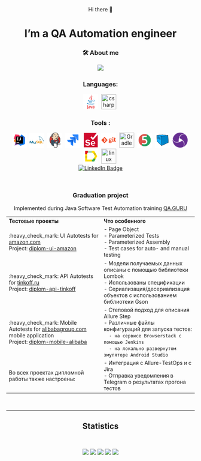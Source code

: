 <div id="header" align="center">
  Hi there 👋

# I’m a QA Automation engineer 
 ### :hammer_and_wrench: About me 
  
<div id="header" align="center">
  <img src="https://media.giphy.com/media/L1R1tvI9svkIWwpVYr/giphy.gif" width="500"/>
</div>

  ###  Languages: 
  <div>
   <img src="https://github.com/devicons/devicon/blob/master/icons/java/java-original-wordmark.svg" title="Java" alt="Java" width="40" height="40"/>&nbsp;
   <img src="https://cdn.jsdelivr.net/gh/devicons/devicon/icons/csharp/csharp-original.svg" title="csharp" **alt="csharp" width="40" height="40"/>&nbsp;
   </div>
  
  ###  Tools :

 <div>
  <img src="https://github.com/ElenaSkorobodilova/ElenaSkorobodilova/blob/main/icons/Intelij_IDEA.png" title="IDEA" **alt="IDEA" width="40" height="40"/>&nbsp; 
  <img src="https://github.com/devicons/devicon/blob/master/icons/mysql/mysql-original-wordmark.svg" title="MySQL"  alt="MySQL" width="40" height="40"/>&nbsp;
  <img src="https://github.com/devicons/devicon/blob/master/icons/jenkins/jenkins-original.svg" title="Jenkins" **alt="Jenkins" width="40" height="40"/>&nbsp;
  <img src="https://github.com/devicons/devicon/blob/master/icons/jira/jira-original.svg" title="Jira" **alt="Jira" width="40" height="40"/>&nbsp;
  <img src="https://github.com/devicons/devicon/blob/master/icons/selenium/selenium-original.svg" title="Selenium" **alt="Selenium" width="40" height="40"/>&nbsp;
  <img src="https://github.com/devicons/devicon/blob/master/icons/git/git-plain-wordmark.svg" title="Git" **alt="Git" width="40" height="40"/>&nbsp;
  <img src="https://cdn.jsdelivr.net/gh/devicons/devicon/icons/gradle/gradle-plain.svg" title="Gradle" **alt="Gradle" width="40" height="40"/>&nbsp; 
  <img src="https://github.com/ElenaSkorobodilova/ElenaSkorobodilova/blob/main/icons/JUnit5.png" title="JUnit5" **alt="JUnit5" width="40" height="40"/>&nbsp;  
  <img src="https://github.com/ElenaSkorobodilova/ElenaSkorobodilova/blob/main/icons/Selenoid.png" title="Selenoid" **alt="Selenoid" width="40" height="40"/>&nbsp; 
  <img src="https://github.com/ElenaSkorobodilova/ElenaSkorobodilova/blob/main/icons/appium.png" title="Appium" **alt="Appium" width="40" height="40"/>&nbsp;
  <img src="https://github.com/ElenaSkorobodilova/ElenaSkorobodilova/blob/main/icons/Allure_Report.png" title="Allure" **alt="Allure" width="40" height="40"/>&nbsp;
  <img src="https://cdn.jsdelivr.net/gh/devicons/devicon/icons/linux/linux-original.svg" title="linux" **alt="linux" width="40" height="40"/>&nbsp;
  
  
  </div>


<div id="header" align="center">
  <a href="https://www.linkedin.com/in/lina-alekseeva-184867240">
    <img src="https://img.shields.io/badge/LinkedIn-blue?style=for-the-badge&logo=linkedin&logoColor=white" alt="LinkedIn Badge" width="500"/>
  </a>


 
<p align="center">
 <img src="https://komarev.com/ghpvc/?username=your-github-LinaAlekseeva&style=flat-square&color=blue" alt=""/>
 
### Graduation project

Implemented during Java Software Test Automation training <a target="_blank" href="https://qa.guru">QA.GURU</a>

<table width="100%" border='0'>
   <tr> 
    <td valign="middle"><strong>Тестовые проекты</strong></td><td valign="middle"><strong>Что особенного</strong></td></tr>
    <td valign="middle">  :heavy_check_mark: UI Autotests for <a target="_blank" href="https://www.amazon.com" > amazon.com </a></br> Project: <a target="_blank" href="https://github.com/LinaAlekseeva/amazon-project">diplom-ui-amazon</a></td><td valign="middle">- Page Object</br>- Parameterized Tests</br>- Parameterized Assembly</br>- Test cases for auto- and manual testing</td></tr>
    <tr> <td valign="middle"> :heavy_check_mark: API Autotests for <a target="_blank" href="https://www.tinkoff.ru" > tinkoff.ru </a></br> Project: <a target="_blank" href="https://github.com/Nazilya/diplom-api-tinkoff">diplom-api-tinkoff</a></td><td valign="middle">- Модели получаемых данных описаны с помощью библиотеки Lombok</br>- Использованы спецификации</br>- Сериализация/десериализация объектов с использованием библиотеки Gson</td></tr>
    <tr> <td valign="middle">:heavy_check_mark: Mobile Autotests for <a target="_blank" href="https://www.alibabagroup.com/" > alibabagroup.com </a> mobile application</br> Project: <a target="_blank" href=" ">diplom-mobile-alibaba</a></td><td valign="middle">- Степовой подход для описания Allure Step</br>- Различные файлы конфигураций для запуска тестов:</br> <code>  - на сервисе Browserstack с помощью Jenkins</code></br><code>  - на локально развернутом эмуляторе Android Studio</code></td></tr>
    <tr> <td valign="middle">Во всех проектах дипломной работы также настроены:</td><td valign="middle">- Интеграция с Allure-TestOps и с Jira</br>- Отправка уведомления в Telegram о результатах прогона тестов</td></tr>
   </tr>
  </table>
  </br>

  ---
   <h2>Statistics</h2>
<br>
</p>

![](https://github-profile-summary-cards.vercel.app/api/cards/profile-details?username=LinaAlekseeva&theme=radical)
![](https://github-profile-summary-cards.vercel.app/api/cards/most-commit-language?username=LinaAlekseeva&theme=radical)
![](https://github-profile-summary-cards.vercel.app/api/cards/repos-per-language?username=LinaAlekseeva&theme=radical)
![](https://github-profile-summary-cards.vercel.app/api/cards/stats?username=LinaAlekseeva&theme=radical)
![](https://github-profile-summary-cards.vercel.app/api/cards/productive-time?username=LinaAlekseeva&theme=radical)



  
 
